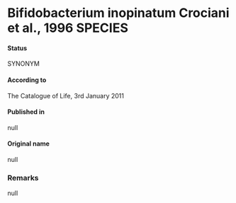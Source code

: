 # Bifidobacterium inopinatum Crociani et al., 1996 SPECIES

#### Status
SYNONYM

#### According to
The Catalogue of Life, 3rd January 2011

#### Published in
null

#### Original name
null

### Remarks
null